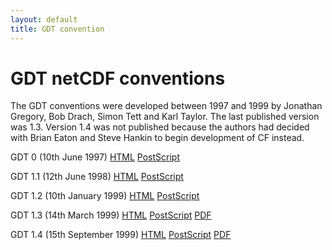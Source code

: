```yaml
---
layout: default
title: GDT convention
---
```


# GDT netCDF conventions

The GDT conventions were developed between 1997 and 1999 by Jonathan Gregory, Bob Drach, Simon Tett and Karl Taylor.
The last published version was 1.3.
Version 1.4 was not published because the authors had decided with Brian Eaton and Steve Hankin to begin development of CF instead.

GDT 0 (10th June 1997) [HTML](0.html) [PostScript](0.ps.gz)

GDT 1.1 (12th June 1998) [HTML](1.1.html) [PostScript](1.1.ps.gz)

GDT 1.2 (10th January 1999) [HTML](1.2.html) [PostScript](1.2.ps.gz)

GDT 1.3 (14th March 1999) [HTML](1.3.html) [PostScript](1.3.ps.gz)
[PDF](1.3.pdf)

GDT 1.4 (15th September 1999) [HTML](1.4.html) [PostScript](1.1.ps.gz)
[PDF](1.4.pdf)

